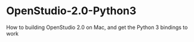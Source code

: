 # OpenStudio-2.0-Python3
How to building OpenStudio 2.0 on Mac, and get the Python 3 bindings to work
